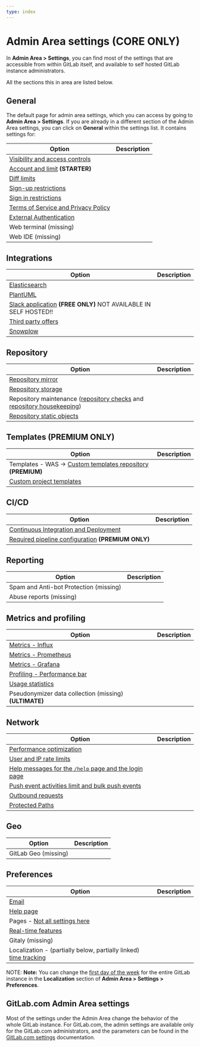 ```yaml
---
type: index
---
```


# Admin Area settings **(CORE ONLY)**

In **Admin Area > Settings**, you can find most of the settings that are accessible
from within GitLab itself, and available to self hosted GitLab instance administrators.

All the sections this in area are listed below.

## General

The default page for admin area settings, which you can access by going to **Admin Area > Settings**.
If you are already in a different section of the Admin Area settings, you can click on
**General** within the settings list. It contains settings for:

| Option | Description |
| ------ | ----------- |
| [Visibility and access controls](visibility_and_access_controls.md) |  |
| [Account and limit](account_and_limit_settings.md) **(STARTER)** |  |
| [Diff limits](../diff_limits.md) |  |
| [Sign-up restrictions](sign_up_restrictions.md) |  |
| [Sign in restrictions](sign_in_restrictions.md) |  |
| [Terms of Service and Privacy Policy](terms.md) |  |
| [External Authentication](external_authorization.md#configuration) |  |
| Web terminal (missing) |  |
| Web IDE (missing) |  |

## Integrations

| Option | Description |
| ------ | ----------- |
| [Elasticsearch](../../../integration/elasticsearch.md#enabling-elasticsearch) |  |
| [PlantUML](../../../administration/integration/plantuml.md#gitlab) |  |
| [Slack application](../../../user/project/integrations/gitlab_slack_application.md#configuration) **(FREE ONLY)** NOT AVAILABLE IN SELF HOSTED!! |  |
| [Third party offers](third_party_offers.md) |  |
| [Snowplow](../../../development/event_tracking/#enabling-tracking) |  |

## Repository

| Option | Description |
| ------ | ----------- |
| [Repository mirror](visibility_and_access_controls.md#allow-mirrors-to-be-set-up-for-projects) |  |
| [Repository storage](../../../administration/repository_storage_types.md#how-to-migrate-to-hashed-storage) |  |
| Repository maintenance ([repository checks](../../../administration/repository_checks.md) and [repository housekeeping](../../../administration/housekeeping.md)) |  |
| [Repository static objects](../../../administration/static_objects_external_storage.md) |  |

## Templates **(PREMIUM ONLY)**

| Option | Description |
| ------ | ----------- |
| Templates - WAS -> [Custom templates repository](instance_template_repository.md) **(PREMIUM)** |  |
| [Custom project templates](../custom_project_templates.md) |  |

## CI/CD

| Option | Description |
| ------ | ----------- |
| [Continuous Integration and Deployment](continuous_integration.md) |  |
| [Required pipeline configuration](continuous_integration.md#required-pipeline-configuration-premium-only) **(PREMIUM ONLY)** |  |

## Reporting

| Option | Description |
| ------ | ----------- |
| Spam and Anti-bot Protection (missing) |  |
| Abuse reports (missing) |  |

## Metrics and profiling

| Option | Description |
| ------ | ----------- |
| [Metrics - Influx](../../../administration/monitoring/performance/gitlab_configuration.md) |  |
| [Metrics - Prometheus](../../../administration/monitoring/prometheus/gitlab_metrics.md) |  |
| [Metrics - Grafana](../../../administration/monitoring/performance/grafana_configuration.md#integration-with-gitlab-ui) |  |
| [Profiling - Performance bar](../../../administration/monitoring/performance/performance_bar.md#enable-the-performance-bar-via-the-admin-panel) |  |
| [Usage statistics](usage_statistics.md) |  |
| Pseudonymizer data collection (missing) **(ULTIMATE)** |  |

## Network

| Option | Description |
| ------ | ----------- |
| [Performance optimization](../../../administration/operations/fast_ssh_key_lookup.md#setting-up-fast-lookup-via-gitlab-shell) |  |
| [User and IP rate limits](user_and_ip_rate_limits.md) |  |
| [Help messages for the `/help` page and the login page](help_page.md) |  |
| [Push event activities limit and bulk push events](push_event_activities_limit.md) |  |
| [Outbound requests](../../../security/webhooks.md) |  |
| [Protected Paths](protected_paths.md) |  |

## Geo

| Option | Description |
| ------ | ----------- |
| GitLab Geo (missing) |  |

## Preferences

| Option | Description |
| ------ | ----------- |
| [Email](email.md) |  |
| [Help page](../../../customization/help_message.md) |  |
| Pages - [Not all settings here](../../../administration/pages/index.md#custom-domain-verification) |  |
| [Real-time features](../../../administration/polling.md) |  |
| Gitaly (missing) |  |
| Localization - (partially below, partially linked) [time tracking](../../project/time_tracking.md#limit-displayed-units-to-hours-core-only) |  |

NOTE: **Note:**
You can change the [first day of the week](../../profile/preferences.md) for the entire GitLab instance
in the **Localization** section of **Admin Area > Settings > Preferences**.

## GitLab.com Admin Area settings

Most of the settings under the Admin Area change the behavior of the whole
GitLab instance. For GitLab.com, the admin settings are available only for the
GitLab.com administrators, and the parameters can be found in the
[GitLab.com settings](../../gitlab_com/index.md) documentation.
